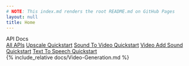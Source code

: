 ```yaml
---
# NOTE: This index.md renders the root README.md on GitHub Pages
layout: null
title: Home
---
```


<link rel="stylesheet" href="assets/site.css" />

<div class="layout">
  <aside class="sidebar">
    <div class="brand">API Docs</div>
    <nav class="nav">
      <a class="active" href="./">All APIs</a>
      <a href="./upscale">Upscale Quickstart</a>
      <a href="./sound-to-video-quickstart">Sound To Video Quickstart</a>
      <a href="./video-add-sound-quickstart">Video Add Sound Quickstart</a>
      <a href="./text-to-speech-quickstart">Text To Speech Quickstart</a>
    </nav>
  </aside>
  <main markdown="1" class="content">
  {% include_relative docs/Video-Generation.md %}
  </main>
</div>
